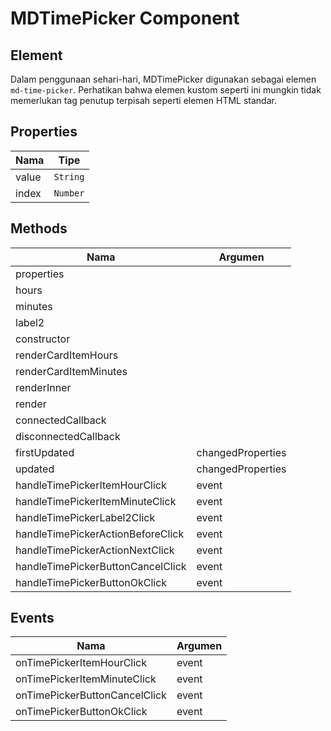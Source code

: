 # MDTimePicker Component

## Element

Dalam penggunaan sehari-hari, MDTimePicker digunakan sebagai elemen `md-time-picker`. Perhatikan bahwa elemen kustom seperti ini mungkin tidak memerlukan tag penutup terpisah seperti elemen HTML standar.

## Properties

| Nama | Tipe |
| --- | --- |
| value | `String` |
| index | `Number` |

## Methods

| Nama | Argumen |
| --- | --- |
| properties |  |
| hours |  |
| minutes |  |
| label2 |  |
| constructor |  |
| renderCardItemHours |  |
| renderCardItemMinutes |  |
| renderInner |  |
| render |  |
| connectedCallback |  |
| disconnectedCallback |  |
| firstUpdated | changedProperties |
| updated | changedProperties |
| handleTimePickerItemHourClick | event |
| handleTimePickerItemMinuteClick | event |
| handleTimePickerLabel2Click | event |
| handleTimePickerActionBeforeClick | event |
| handleTimePickerActionNextClick | event |
| handleTimePickerButtonCancelClick | event |
| handleTimePickerButtonOkClick | event |

## Events

| Nama | Argumen |
| --- | --- |
| onTimePickerItemHourClick | event |
| onTimePickerItemMinuteClick | event |
| onTimePickerButtonCancelClick | event |
| onTimePickerButtonOkClick | event |

